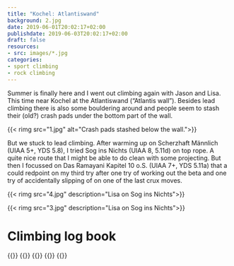 ```yaml
---
title: "Kochel: Atlantiswand"
background: 2.jpg
date: 2019-06-01T20:02:17+02:00
publishdate: 2019-06-03T20:02:17+02:00
draft: false
resources:
- src: images/*.jpg
categories:
- sport climbing
- rock climbing
---
```


Summer is finally here and I went out climbing again with Jason and Lisa. This
time near Kochel at the Atlantiswand (“Atlantis wall”). Besides lead climbing
there is also some bouldering around and people seem to stash their (old?) crash
pads under the bottom part of the wall.

<!--more-->
{{< rimg src="1.jpg" alt="Crash pads stashed below the wall.">}}

But we stuck to lead climbing. After warming up on Scherzhaft Männlich (UIAA 5+,
YDS 5.8), I tried Sog ins Nichts (UIAA 8, 5.11d) on top rope. A quite nice route
that I might be able to do clean with some projecting. But then I focussed on
Das Ramayani Kapitel 10 o.S. (UIAA 7+, YDS 5.11a) that a could redpoint on my
third try after one try of working out the beta and one try of accidentally
slipping of on one of the last crux moves.

{{< rimg src="4.jpg" description="Lisa on Sog ins Nichts">}}

{{< rimg src="3.jpg" description="Lisa on Sog ins Nichts">}}

# Climbing log book

{{<climbs>}}
{{<climb name="Scherzhaft Männlich" grade="UIAA 5+" style="flash">}}
{{<climb name="Sog ins Nichts" grade="UIAA 8" style="toprope-hangdog">}}
{{<climb name="Das Ramayani Kapitel" grade="UIAA 7+" style="redpoint">}}
{{</climbs>}}
